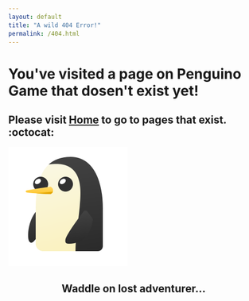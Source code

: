 ```yaml
---
layout: default
title: "A wild 404 Error!"
permalink: /404.html
---
```


# You've visited a page on Penguino Game that dosen't exist yet!
## Please visit [Home](https://penguinogame.me) to go to pages that exist. :octocat:

<img title="Penguin" alt="Penguin" src="/images/penguin.png">

<h2 style="text-align: center;" markdown="1">Waddle on lost adventurer...</h2>